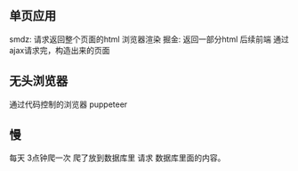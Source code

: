 ## 单页应用
smdz: 请求返回整个页面的html 浏览器渲染
掘金: 返回一部分html 后续前端 通过 ajax请求完，构造出来的页面

## 无头浏览器
通过代码控制的浏览器
puppeteer

## 慢
每天 3点钟爬一次 爬了放到数据库里
请求 数据库里面的内容。